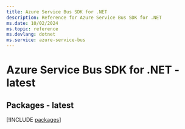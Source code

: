 ```yaml
---
title: Azure Service Bus SDK for .NET
description: Reference for Azure Service Bus SDK for .NET
ms.date: 10/02/2024
ms.topic: reference
ms.devlang: dotnet
ms.service: azure-service-bus
---
```

# Azure Service Bus SDK for .NET - latest
## Packages - latest
[!INCLUDE [packages](service-bus-index.md)]
